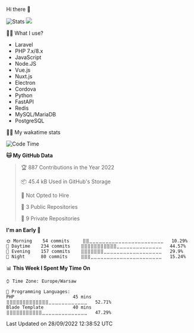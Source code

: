 Hi there 👋

![Stats](https://github-readme-stats.vercel.app/api?username=Hyd3r1&show_icons=true&theme=radical)
<img src="https://github-readme-stats.vercel.app/api/top-langs/?username=Hyd3r1&theme=radical&layout=compact">

👨‍💻 What I use?
* Laravel
* PHP 7.x/8.x
* JavaScript
* Node.JS
* Vue.js
* Nuxt.js
* Electron
* Cordova
* Python
* FastAPI
* Redis
* MySQL/MariaDB
* PostgreSQL


👋🏼 My wakatime stats

<!--START_SECTION:waka-->
![Code Time](http://img.shields.io/badge/Code%20Time-135%20hrs%2015%20mins-blue)

**🐱 My GitHub Data** 

> 🏆 887 Contributions in the Year 2022
 > 
> 📦 45.4 kB Used in GitHub's Storage 
 > 
> 🚫 Not Opted to Hire
 > 
> 📜 3 Public Repositories 
 > 
> 🔑 9 Private Repositories  
 > 
**I'm an Early 🐤** 

```text
🌞 Morning    54 commits     ⣿⣿⣀⣀⣀⣀⣀⣀⣀⣀⣀⣀⣀⣀⣀⣀⣀⣀⣀⣀⣀⣀⣀⣀⣀   10.29% 
🌆 Daytime    234 commits    ⣿⣿⣿⣿⣿⣿⣿⣿⣿⣿⣿⣀⣀⣀⣀⣀⣀⣀⣀⣀⣀⣀⣀⣀⣀   44.57% 
🌃 Evening    157 commits    ⣿⣿⣿⣿⣿⣿⣿⣀⣀⣀⣀⣀⣀⣀⣀⣀⣀⣀⣀⣀⣀⣀⣀⣀⣀   29.9% 
🌙 Night      80 commits     ⣿⣿⣿⣀⣀⣀⣀⣀⣀⣀⣀⣀⣀⣀⣀⣀⣀⣀⣀⣀⣀⣀⣀⣀⣀   15.24%

```


📊 **This Week I Spent My Time On** 

```text
⌚︎ Time Zone: Europe/Warsaw

💬 Programming Languages: 
PHP                      45 mins             ⣿⣿⣿⣿⣿⣿⣿⣿⣿⣿⣿⣿⣿⣀⣀⣀⣀⣀⣀⣀⣀⣀⣀⣀⣀   52.71% 
Blade Template           40 mins             ⣿⣿⣿⣿⣿⣿⣿⣿⣿⣿⣿⣀⣀⣀⣀⣀⣀⣀⣀⣀⣀⣀⣀⣀⣀   47.29%

```


 Last Updated on 28/09/2022 12:38:52 UTC
<!--END_SECTION:waka-->
